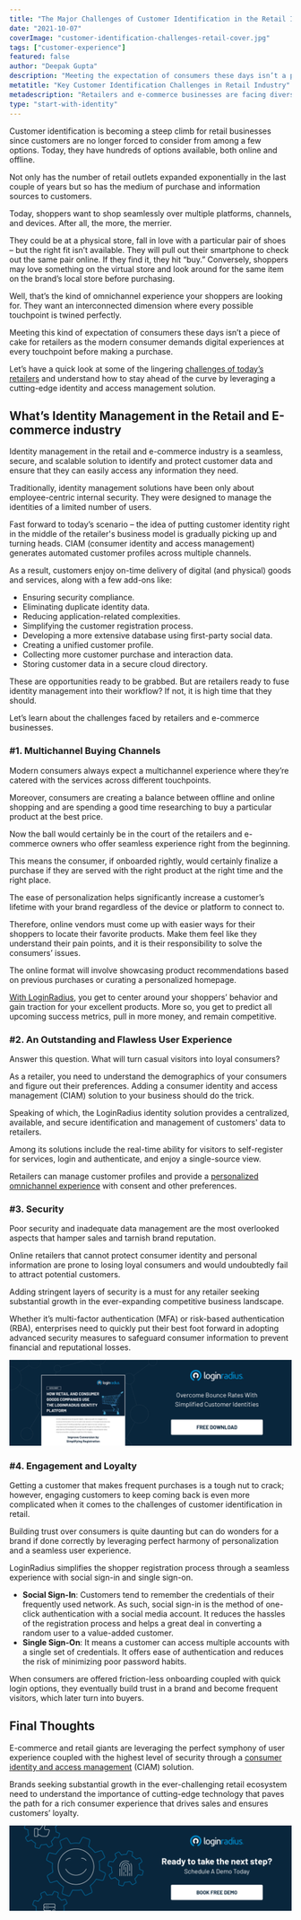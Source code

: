 ```yaml
---
title: "The Major Challenges of Customer Identification in the Retail Industry"
date: "2021-10-07"
coverImage: "customer-identification-challenges-retail-cover.jpg"
tags: ["customer-experience"]
featured: false
author: "Deepak Gupta"
description: "Meeting the expectation of consumers these days isn’t a piece of cake for retailers as the modern consumer demands digital experiences at every touchpoint before making a purchase. This insightful read covers all the major challenges that retailers and e-commerce vendors face and how they can overcome them."
metatitle: "Key Customer Identification Challenges in Retail Industry"
metadescription: "Retailers and e-commerce businesses are facing diverse customer identification related challenges. Here’s everything on how they can overcome them."
type: "start-with-identity"
---
```


Customer identification is becoming a steep climb for retail businesses since customers are no longer forced to consider from among a few options. Today, they have hundreds of options available, both online and offline.

Not only has the number of retail outlets expanded exponentially in the last couple of years but so has the medium of purchase and information sources to customers.

Today, shoppers want to shop seamlessly over multiple platforms, channels, and devices. After all, the more, the merrier.

They could be at a physical store, fall in love with a particular pair of shoes – but the right fit isn’t available. They will pull out their smartphone to check out the same pair online. If they find it, they hit “buy.” Conversely, shoppers may love something on the virtual store and look around for the same item on the brand’s local store before purchasing.

Well, that’s the kind of omnichannel experience your shoppers are looking for. They want an interconnected dimension where every possible touchpoint is twined perfectly.

Meeting this kind of expectation of consumers these days isn’t a piece of cake for retailers as the modern consumer demands digital experiences at every touchpoint before making a purchase.

Let’s have a quick look at some of the lingering [challenges of today’s retailers](https://www.loginradius.com/blog/fuel/how-ciam-can-resolve-retail-industry-challenges/) and understand how to stay ahead of the curve by leveraging a cutting-edge identity and access management solution.

## What’s Identity Management in the Retail and E-commerce industry

Identity management in the retail and e-commerce industry is a seamless, secure, and scalable solution to identify and protect customer data and ensure that they can easily access any information they need.

Traditionally, identity management solutions have been only about employee-centric internal security. They were designed to manage the identities of a limited number of users.

Fast forward to today’s scenario – the idea of putting customer identity right in the middle of the retailer's business model is gradually picking up and turning heads. CIAM (consumer identity and access management) generates automated customer profiles across multiple channels.

As a result, customers enjoy on-time delivery of digital (and physical) goods and services, along with a few add-ons like:

- Ensuring security compliance.
- Eliminating duplicate identity data.
- Reducing application-related complexities.
- Simplifying the customer registration process.
- Developing a more extensive database using first-party social data.
- Creating a unified customer profile.
- Collecting more customer purchase and interaction data.
- Storing customer data in a secure cloud directory.

These are opportunities ready to be grabbed. But are retailers ready to fuse identity management into their workflow? If not, it is high time that they should.

Let’s learn about the challenges faced by retailers and e-commerce businesses.

### #1. Multichannel Buying Channels

Modern consumers always expect a multichannel experience where they’re catered with the services across different touchpoints.

Moreover, consumers are creating a balance between offline and online shopping and are spending a good time researching to buy a particular product at the best price.

Now the ball would certainly be in the court of the retailers and e-commerce owners who offer seamless experience right from the beginning.

This means the consumer, if onboarded rightly, would certainly finalize a purchase if they are served with the right product at the right time and the right place.

The ease of personalization helps significantly increase a customer’s lifetime with your brand regardless of the device or platform to connect to.

Therefore, online vendors must come up with easier ways for their shoppers to locate their favorite products. Make them feel like they understand their pain points, and it is their responsibility to solve the consumers’ issues.

The online format will involve showcasing product recommendations based on previous purchases or curating a personalized homepage.

[With LoginRadius](https://www.loginradius.com/industry-retail-and-ecommerce/), you get to center around your shoppers’ behavior and gain traction for your excellent products. More so, you get to predict all upcoming success metrics, pull in more money, and remain competitive.

### #2. An Outstanding and Flawless User Experience

Answer this question. What will turn casual visitors into loyal consumers?

As a retailer, you need to understand the demographics of your consumers and figure out their preferences. Adding a consumer identity and access management (CIAM) solution to your business should do the trick.

Speaking of which, the LoginRadius identity solution provides a centralized, available, and secure identification and management of customers' data to retailers.

Among its solutions include the real-time ability for visitors to self-register for services, login and authenticate, and enjoy a single-source view.

Retailers can manage customer profiles and provide a [personalized omnichannel experience](https://www.loginradius.com/blog/2020/04/omnichannel-customer-experience/) with consent and other preferences.

### #3. Security

Poor security and inadequate data management are the most overlooked aspects that hamper sales and tarnish brand reputation.

Online retailers that cannot protect consumer identity and personal information are prone to losing loyal consumers and would undoubtedly fail to attract potential customers.

Adding stringent layers of security is a must for any retailer seeking substantial growth in the ever-expanding competitive business landscape.

Whether it’s multi-factor authentication (MFA) or risk-based authentication (RBA), enterprises need to quickly put their best foot forward in adopting advanced security measures to safeguard consumer information to prevent financial and reputational losses.

[![DS-retail](DS-retail.png)](https://www.loginradius.com/resource/how-retail-and-consumer-goods-companies-use-loginradius-identity-solution/)

### #4. Engagement and Loyalty

Getting a customer that makes frequent purchases is a tough nut to crack; however, engaging customers to keep coming back is even more complicated when it comes to the challenges of customer identification in retail.

Building trust over consumers is quite daunting but can do wonders for a brand if done correctly by leveraging perfect harmony of personalization and a seamless user experience.

LoginRadius simplifies the shopper registration process through a seamless experience with social sign-in and single sign-on.

- **Social Sign-In**: Customers tend to remember the credentials of their frequently used network. As such, social sign-in is the method of one-click authentication with a social media account. It reduces the hassles of the registration process and helps a great deal in converting a random user to a value-added customer.
- **Single Sign-On**: It means a customer can access multiple accounts with a single set of credentials. It offers ease of authentication and reduces the risk of minimizing poor password habits.

When consumers are offered friction-less onboarding coupled with quick login options, they eventually build trust in a brand and become frequent visitors, which later turn into buyers.

## Final Thoughts

E-commerce and retail giants are leveraging the perfect symphony of user experience coupled with the highest level of security through a [consumer identity and access management](http://www.loginradius.com) (CIAM) solution.

Brands seeking substantial growth in the ever-challenging retail ecosystem need to understand the importance of cutting-edge technology that paves the path for a rich consumer experience that drives sales and ensures customers’ loyalty.

[![book-free-demo-loginradius](Book-Free-Demo-1024x310.png)](https://www.loginradius.com/book-a-demo/)
